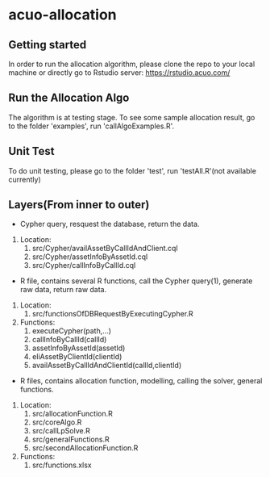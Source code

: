# acuo-allocation

## Getting started

In order to run the allocation algorithm, please clone the repo to your local machine or 
directly go to Rstudio server: https://rstudio.acuo.com/

## Run the Allocation Algo

The algorithm is at testing stage. To see some sample allocation result, go to the folder 'examples', run 'callAlgoExamples.R'.

## Unit Test

To do unit testing, please go to the folder 'test', run 'testAll.R'(not available currently)


## Layers(From inner to outer)

- Cypher query, resquest the database, return the data.
1. Location:
    1. src/Cypher/availAssetByCallIdAndClient.cql 
    2. src/Cypher/assetInfoByAssetId.cql 
    3. src/Cypher/callInfoByCallId.cql 

- R file, contains several R functions, call the Cypher query(1), generate raw data, return raw data.
1. Location:
    1. src/functionsOfDBRequestByExecutingCypher.R 
2. Functions:
    1. executeCypher(path,...)
    2. callInfoByCallId(callId)
    3. assetInfoByAssetId(assetId)
    4. eliAssetByClientId(clientId)
    5. availAssetByCallIdAndClientId(callId,clientId)

- R files, contains allocation function, modelling, calling the solver, general functions.
1. Location:
    1. src/allocationFunction.R
    2. src/coreAlgo.R
    3. src/callLpSolve.R
    4. src/generalFunctions.R
    5. src/secondAllocationFunction.R
 2. Functions:
    1. src/functions.xlsx

